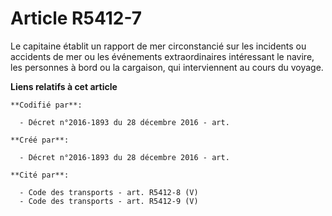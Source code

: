 # Article R5412-7

Le capitaine établit un rapport de mer circonstancié sur les incidents ou accidents de mer ou les événements extraordinaires
intéressant le navire, les personnes à bord ou la cargaison, qui interviennent au cours du voyage.

**Liens relatifs à cet article**

	**Codifié par**:

	  - Décret n°2016-1893 du 28 décembre 2016 - art.

	**Créé par**:

	  - Décret n°2016-1893 du 28 décembre 2016 - art.

	**Cité par**:

	  - Code des transports - art. R5412-8 (V)
	  - Code des transports - art. R5412-9 (V)
